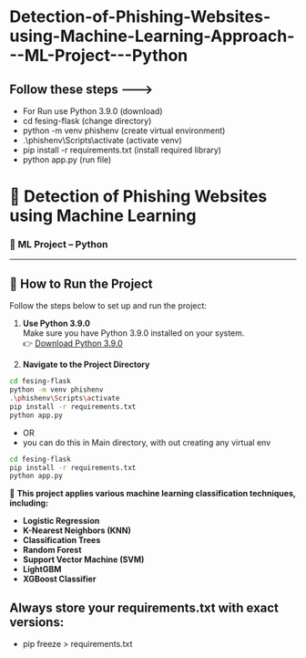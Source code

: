 # Detection-of-Phishing-Websites-using-Machine-Learning-Approach---ML-Project---Python
## Follow these steps --->
- For Run use Python 3.9.0 (download)
- cd fesing-flask (change directory)
- python -m venv phishenv (create virtual environment)
- .\phishenv\Scripts\activate (activate venv)
- pip install -r requirements.txt (install required library)
- python app.py (run file)

# 🎯 Detection of Phishing Websites using Machine Learning  
### 🧠 ML Project – Python  

---

## 🚀 How to Run the Project

Follow the steps below to set up and run the project:

1. **Use Python 3.9.0**  
   Make sure you have Python 3.9.0 installed on your system.  
   👉 [Download Python 3.9.0](https://www.python.org/downloads/release/python-390/)

2. **Navigate to the Project Directory**

```bash
cd fesing-flask
python -m venv phishenv
.\phishenv\Scripts\activate
pip install -r requirements.txt
python app.py
```
- OR
- you can do this in Main directory, with out creating any virtual env
```bash
cd fesing-flask
pip install -r requirements.txt
python app.py
```

📌 **This project applies various machine learning classification techniques, including:**

- **Logistic Regression**
- **K-Nearest Neighbors (KNN)**
- **Classification Trees**
- **Random Forest**
- **Support Vector Machine (SVM)**
- **LightGBM**
- **XGBoost Classifier**

## Always store your requirements.txt with exact versions:
- pip freeze > requirements.txt



